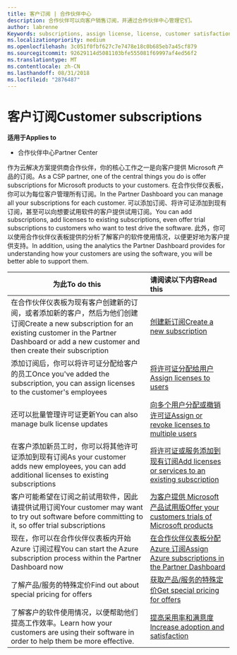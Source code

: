 ```yaml
---
title: 客户订阅 | 合作伙伴中心
description: 合作伙伴可以向客户销售订阅，并通过合作伙伴中心管理它们。
author: labrenne
Keywords: subscriptions, assign license, license, customer satisfaction, Azure subscriptions
ms.localizationpriority: medium
ms.openlocfilehash: 3c051f0fbf627c7e7478e18c0b685eb7a45cf879
ms.sourcegitcommit: 92629114d5081103bfe555081f69997af4ed56f2
ms.translationtype: MT
ms.contentlocale: zh-CN
ms.lasthandoff: 08/31/2018
ms.locfileid: "2876487"
---
```

# <a name="customer-subscriptions"></a><span data-ttu-id="f8df0-103">客户订阅</span><span class="sxs-lookup"><span data-stu-id="f8df0-103">Customer subscriptions</span></span>

**<span data-ttu-id="f8df0-104">适用于</span><span class="sxs-lookup"><span data-stu-id="f8df0-104">Applies to</span></span>**

-  <span data-ttu-id="f8df0-105">合作伙伴中心</span><span class="sxs-lookup"><span data-stu-id="f8df0-105">Partner Center</span></span>

<span data-ttu-id="f8df0-106">作为云解决方案提供商合作伙伴，你的核心工作之一是向客户提供 Microsoft 产品的订阅。</span><span class="sxs-lookup"><span data-stu-id="f8df0-106">As a CSP partner, one of the central things you do is offer subscriptions for Microsoft products to your customers.</span></span> <span data-ttu-id="f8df0-107">在合作伙伴仪表板，你可以为每位客户管理所有订阅。</span><span class="sxs-lookup"><span data-stu-id="f8df0-107">In the Partner Dashboard you can manage all your subscriptions for each customer.</span></span> <span data-ttu-id="f8df0-108">可以添加订阅、将许可证添加到现有订阅，甚至可以向想要试用软件的客户提供试用订阅。</span><span class="sxs-lookup"><span data-stu-id="f8df0-108">You can add subscriptions, add licenses to existing subscriptions, even offer trial subscriptions to customers who want to test drive the software.</span></span> <span data-ttu-id="f8df0-109">此外，你可以使用合作伙伴仪表板提供的分析了解客户的软件使用情况，以便更好地为客户提供支持。</span><span class="sxs-lookup"><span data-stu-id="f8df0-109">In addition, using the analytics the Partner Dashboard provides for understanding how your customers are using the software, you will be better able to support them.</span></span>

|**<span data-ttu-id="f8df0-110">为此</span><span class="sxs-lookup"><span data-stu-id="f8df0-110">To do this</span></span>**   |**<span data-ttu-id="f8df0-111">请阅读以下内容</span><span class="sxs-lookup"><span data-stu-id="f8df0-111">Read this</span></span>**   |
|----------------------|:----------------------|
|<span data-ttu-id="f8df0-112">在合作伙伴仪表板为现有客户创建新的订阅，或者添加新的客户，然后为他们创建订阅</span><span class="sxs-lookup"><span data-stu-id="f8df0-112">Create a new subscription for an existing customer in the Partner Dashboard or add a new customer and then create their subscription</span></span>|[<span data-ttu-id="f8df0-113">创建新订阅</span><span class="sxs-lookup"><span data-stu-id="f8df0-113">Create a new subscription</span></span>](create-a-new-subscription.md)|
|<span data-ttu-id="f8df0-114">添加订阅后，你可以将许可证分配给客户的员工</span><span class="sxs-lookup"><span data-stu-id="f8df0-114">Once you've added the subscription, you can assign licenses to the customer's employees</span></span>  |[<span data-ttu-id="f8df0-115">将许可证分配给用户</span><span class="sxs-lookup"><span data-stu-id="f8df0-115">Assign licenses to users</span></span>](assign-licenses-to-users.md)|
|<span data-ttu-id="f8df0-116">还可以批量管理许可证更新</span><span class="sxs-lookup"><span data-stu-id="f8df0-116">You can also manage bulk license updates</span></span>   |[<span data-ttu-id="f8df0-117">向多个用户分配或撤销许可证</span><span class="sxs-lookup"><span data-stu-id="f8df0-117">Assign or revoke licenses to multiple users</span></span>](bulk-license-provisioning-for-multiple-users.md)|
|<span data-ttu-id="f8df0-118">在客户添加新员工时，你可以将其他许可证添加到现有订阅</span><span class="sxs-lookup"><span data-stu-id="f8df0-118">As your customer adds new employees, you can add additional licenses to existing subscriptions</span></span>   |[<span data-ttu-id="f8df0-119">将许可证或服务添加到现有订阅</span><span class="sxs-lookup"><span data-stu-id="f8df0-119">Add licenses or services to an existing subscription</span></span>](add-licenses-or-services-to-an-existing-subscription.md)|
|<span data-ttu-id="f8df0-120">客户可能希望在订阅之前试用软件，因此请提供试用订阅</span><span class="sxs-lookup"><span data-stu-id="f8df0-120">Your customer may want to try out software before committing to it, so offer trial subscriptions</span></span>    |[<span data-ttu-id="f8df0-121">为客户提供 Microsoft 产品试用版</span><span class="sxs-lookup"><span data-stu-id="f8df0-121">Offer your customers trials of Microsoft products</span></span>](offer-your-customers-trials-of-microsoft-products.md)|
|<span data-ttu-id="f8df0-122">现在，你可以在合作伙伴仪表板内开始 Azure 订阅过程</span><span class="sxs-lookup"><span data-stu-id="f8df0-122">You can start the Azure subscription process within the Partner Dashboard now</span></span>   |[<span data-ttu-id="f8df0-123">在合作伙伴仪表板分配 Azure 订阅</span><span class="sxs-lookup"><span data-stu-id="f8df0-123">Assign Azure subscriptions in the Partner Dashboard</span></span>](assign-azure-subscriptions.md)|
|<span data-ttu-id="f8df0-124">了解产品/服务的特殊定价</span><span class="sxs-lookup"><span data-stu-id="f8df0-124">Find out about special pricing for offers</span></span>   |[<span data-ttu-id="f8df0-125">获取产品/服务的特殊定价</span><span class="sxs-lookup"><span data-stu-id="f8df0-125">Get special pricing for offers</span></span>](get-special-pricing-for-offers.md)|
|<span data-ttu-id="f8df0-126">了解客户的软件使用情况，以便帮助他们提高工作效率。</span><span class="sxs-lookup"><span data-stu-id="f8df0-126">Learn how your customers are using their software in order to help them be more effective.</span></span>   | [<span data-ttu-id="f8df0-127">提高采用率和满意度</span><span class="sxs-lookup"><span data-stu-id="f8df0-127">Increase adoption and satisfaction</span></span>](increasing-adoption-and-satisfaction.md)   | 

































 

 



